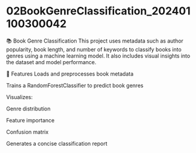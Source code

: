 # 02BookGenreClassification_202401100300042
📚 Book Genre Classification
This project uses metadata such as author popularity, book length, and number of keywords to classify books into genres using a machine learning model. It also includes visual insights into the dataset and model performance.

🔧 Features
Loads and preprocesses book metadata

Trains a RandomForestClassifier to predict book genres

Visualizes:

Genre distribution

Feature importance

Confusion matrix

Generates a concise classification report
